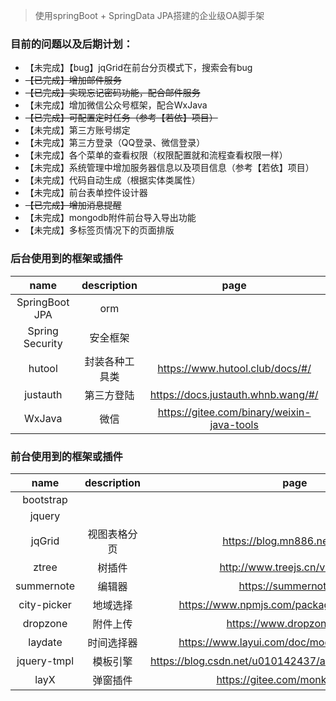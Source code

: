 > 使用springBoot + SpringData JPA搭建的企业级OA脚手架

### 目前的问题以及后期计划：

- 【未完成】【bug】jqGrid在前台分页模式下，搜索会有bug
- ~~【已完成】增加邮件服务~~
- ~~【已完成】实现忘记密码功能，配合邮件服务~~
- 【未完成】增加微信公众号框架，配合WxJava
- ~~【已完成】可配置定时任务（参考【若依】项目）~~
- 【未完成】第三方账号绑定
- 【未完成】第三方登录（QQ登录、微信登录）
- 【未完成】各个菜单的查看权限（权限配置就和流程查看权限一样）
- 【未完成】系统管理中增加服务器信息以及项目信息（参考【若依】项目）
- 【未完成】代码自动生成（根据实体类属性）
- 【未完成】前台表单控件设计器
- ~~【已完成】增加消息提醒~~
- 【未完成】mongodb附件前台导入导出功能
- 【未完成】多标签页情况下的页面排版

### 后台使用到的框架或插件
|  name |  description | page |
| :------------: | :------------: | :------------: |
| SpringBoot JPA | orm |  |
| Spring Security  |  安全框架 |  |
| hutool | 封装各种工具类 | https://www.hutool.club/docs/#/ |
| justauth | 第三方登陆 | https://docs.justauth.whnb.wang/#/ |
| WxJava | 微信 | https://gitee.com/binary/weixin-java-tools |

### 前台使用到的框架或插件
|  name |  description | page |
| :------------: | :------------: | :------------: |
| bootstrap |  |  |
| jquery |  |  |
| jqGrid | 视图表格分页 | https://blog.mn886.net/jqGrid/ |
| ztree | 树插件 |  http://www.treejs.cn/v3/api.php |
| summernote | 编辑器 | https://summernote.org |
| city-picker | 地域选择 | https://www.npmjs.com/package/city-picker-pc |
| dropzone | 附件上传 | https://www.dropzonejs.com |
| laydate | 时间选择器 | https://www.layui.com/doc/modules/laydate.html |
| jquery-tmpl | 模板引擎 | https://blog.csdn.net/u010142437/article/details/84399222 |
| layX | 弹窗插件 | https://gitee.com/monksoul/LayX |
